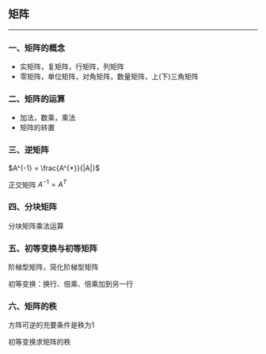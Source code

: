 ## 矩阵
---

### 一、矩阵的概念

- 实矩阵，复矩阵，行矩阵，列矩阵
- 零矩阵，单位矩阵，对角矩阵，数量矩阵，上(下)三角矩阵

### 二、矩阵的运算

- 加法，数乘，乘法
- 矩阵的转置

### 三、逆矩阵

$A^{-1} = \frac{A^{*}}{|A|}$

正交矩阵 $A^{-1} = A^{T}$

### 四、分块矩阵

分块矩阵乘法运算

### 五、初等变换与初等矩阵

阶梯型矩阵，简化阶梯型矩阵

初等变换：换行、倍乘、倍乘加到另一行

### 六、矩阵的秩

方阵可逆的充要条件是秩为1

初等变换求矩阵的秩
